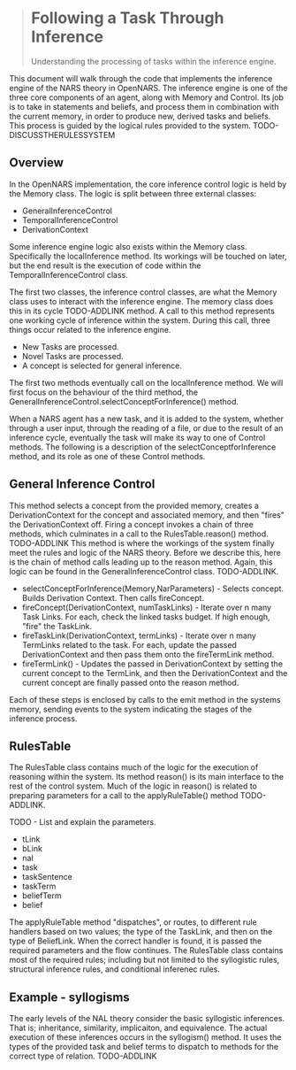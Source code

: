 > # Following a Task Through Inference
> Understanding the processing of tasks within the inference engine.

This document will walk through the code that implements the inference engine of the NARS theory in OpenNARS. The inference engine is one of the three core components of an agent, along with Memory and Control. Its job is to take in statements and beliefs, and process them in combination with the current memory, in order to produce new, derived tasks and beliefs. This process is guided by the logical rules provided to the system. TODO-DISCUSSTHERULESSYSTEM

## Overview

In the OpenNARS implementation, the core inference control logic is held by the Memory class. The logic is split between three external classes:

* GeneralInferenceControl
* TemporalInferenceControl
* DerivationContext

Some inference engine logic also exists within the Memory class. Specifically the localInference method. Its workings will be touched on later, but the end result is the execution of code within the TemporalInferenceControl class. 

The first two classes, the inference control classes, are what the Memory class uses to interact with the inference engine. The memory class does this in its cycle TODO-ADDLINK method. A call to this method represents one working cycle of inference within the system. During this call, three things occur related to the inference engine. 

* New Tasks are processed. 
* Novel Tasks are processed.
* A concept is selected for general inference.

The first two methods eventually call on the localInference method. We will first focus on the behaviour of the third method, the GeneralInferenceControl.selectConceptForInference() method. 

When a NARS agent has a new task, and it is added to the system, whether through a user input, through the reading of a file, or due to the result of an inference cycle, eventually the task will make its way to one of Control methods. The following is a description of the selectConceptforInference method, and its role as one of these Control methods. 

## General Inference Control 

This method selects a concept from the provided memory, creates a DerivationContext for the concept and associated memory, and then "fires" the DerivationContext off. Firing a concept invokes a chain of three methods, which culminates in a call to the RulesTable.reason() method. TODO-ADDLINK This method is where the workings of the system finally meet the rules and logic of the NARS theory. Before we describe this, here is the chain of method calls leading up to the reason method. Again, this logic can be found in the GeneralInferenceControl class. TODO-ADDLINK.

* selectConceptForInference(Memory,NarParameters) - Selects concept. Builds Derivation Context. Then calls fireConcept.
* fireConcept(DerivationContext, numTaskLinks) - Iterate over n many Task Links. For each, check the linked tasks budget. If high enough, "fire" the TaskLink.
* fireTaskLink(DerivationContext, termLinks) - Iterate over n many TermLinks related to the task. For each, update the passed DerivationContext and then pass them onto the fireTermLink method. 
* fireTermLink() - Updates the passed in DerivationContext by setting the current concept to the TermLink, and then the DerivationContext and the current concept are finally passed onto the reason method. 

Each of these steps is enclosed by calls to the emit method in the systems memory, sending events to the system indicating the stages of the inference process.

## RulesTable

The RulesTable class contains much of the logic for the execution of reasoning within the system. Its method reason() is its main interface to the rest of the control system. Much of the logic in reason() is related to preparing parameters for a call to the applyRuleTable() method TODO-ADDLINK. 

TODO - List and explain the parameters.
* tLink
* bLink
* nal
* task
* taskSentence
* taskTerm
* beliefTerm
* belief

The applyRuleTable method "dispatches", or routes, to different rule handlers based on two values; the type of the TaskLink, and then on the type of BeliefLink. When the correct handler is found, it is passed the required parameters and the flow continues. The RulesTable class contains most of the required rules; including but not limited to the syllogistic rules, structural inference rules, and conditional inferenec rules. 

## Example - syllogisms

The early levels of the NAL theory consider the basic syllogistic inferences. That is; inheritance, similarity, implicaiton, and equivalence. The actual execution of these inferences occurs in the syllogism() method. It uses the types of the provided task and belief terms to dispatch to methods for the correct type of relation.  TODO-ADDLINK



